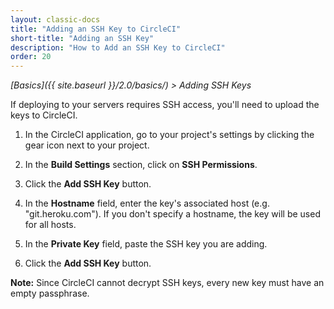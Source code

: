 ```yaml
---
layout: classic-docs
title: "Adding an SSH Key to CircleCI"
short-title: "Adding an SSH Key"
description: "How to Add an SSH Key to CircleCI"
order: 20
---
```


*[Basics]({{ site.baseurl }}/2.0/basics/) > Adding SSH Keys*

If deploying to your servers requires SSH access,
you'll need to upload the keys to CircleCI.

1. In the CircleCI application,
go to your project's settings
by clicking the gear icon next to your project.

2. In the **Build Settings** section,
click on **SSH Permissions**.

3. Click the **Add SSH Key** button.

4. In the **Hostname** field,
enter the key's associated host (e.g. "git.heroku.com").
If you don't specify a hostname,
the key will be used for all hosts.

5. In the **Private Key** field,
paste the SSH key
you are adding.

6. Click the **Add SSH Key** button.

**Note:**
Since CircleCI cannot decrypt SSH keys,
every new key must have an empty passphrase.
